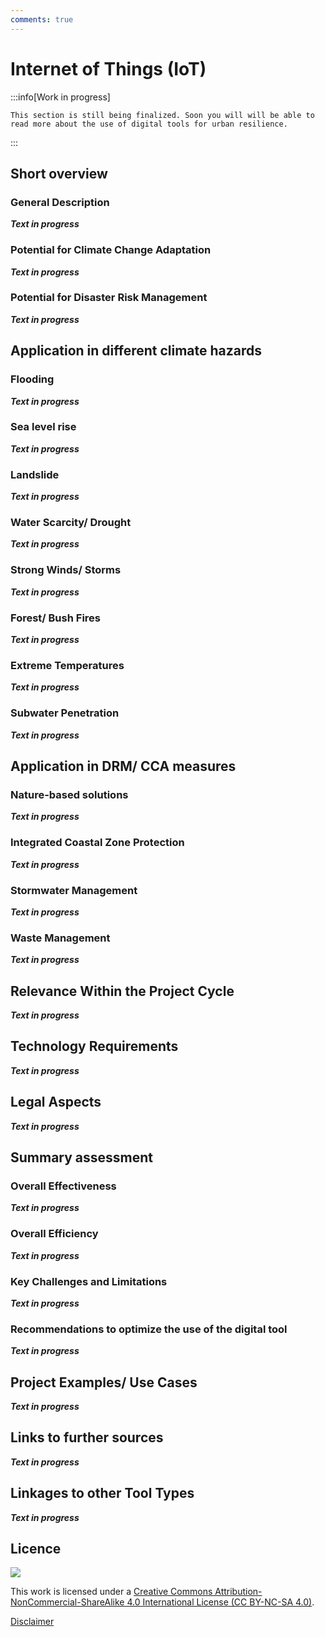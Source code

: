 ```yaml
---
comments: true
---
```


# Internet of Things (IoT)

:::info[Work in progress]

    This section is still being finalized. Soon you will will be able to read more about the use of digital tools for urban resilience. 

:::

## Short overview

### General Description

***Text in progress***

### Potential for Climate Change Adaptation

***Text in progress***

### Potential for Disaster Risk Management

***Text in progress***

## Application in different climate hazards

### Flooding

***Text in progress***

### Sea level rise

***Text in progress***

### Landslide

***Text in progress***

### Water Scarcity/ Drought

***Text in progress***

### Strong Winds/ Storms

***Text in progress***

### Forest/ Bush Fires

***Text in progress***

### Extreme Temperatures

***Text in progress***

### Subwater Penetration

***Text in progress***

## Application in DRM/ CCA measures

### Nature-based solutions

***Text in progress***

### Integrated Coastal Zone Protection

***Text in progress***

### Stormwater Management

***Text in progress***

### Waste Management

***Text in progress***

## Relevance Within the Project Cycle

***Text in progress***

## Technology Requirements

***Text in progress***

## Legal Aspects

***Text in progress***

## Summary assessment

### Overall Effectiveness

***Text in progress***

### Overall Efficiency

***Text in progress***

### Key Challenges and Limitations

***Text in progress***

### Recommendations to optimize the use of the digital tool

***Text in progress***

## Project Examples/ Use Cases

***Text in progress***

## Links to further sources

***Text in progress***

## Linkages to other Tool Types

***Text in progress***

## Licence
![](https://i.creativecommons.org/l/by-nc-sa/4.0/88x31.png)

This work is licensed under a [Creative Commons Attribution-NonCommercial-ShareAlike 4.0 International License (CC BY-NC-SA 4.0)](https://creativecommons.org/licenses/by-nc-sa/4.0/).

[Disclaimer](../../disclaimer.md)